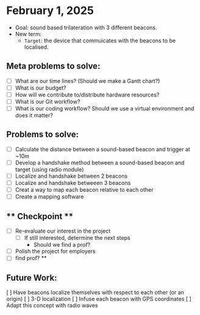 # February 1, 2025
- Goal: sound based trilateration with 3 different beacons.
- New term:
  - `Target`: the device that commuicates with the beacons to be localised.

## Meta problems to solve:
- [ ] What are our time lines? (Should we make a Gantt chart?)
- [ ] What is our budget?
- [ ] How will we contribute to/distribute hardware resources?
- [ ] What is our Git workflow?
- [ ] What is our coding workflow? Should we use a virtual environment and does it matter?

## Problems to solve:
- [ ] Calculate the distance between a sound-based beacon and trigger at ~10m
- [ ] Develop a handshake method between a sound-based beacon and target (using radio module)
- [ ] Localize and handshake between 2 beacons
- [ ] Localize and handshake betweeen 3 beacons
- [ ] Creat a way to map each beacon relative to each other
- [ ] Create a mapping software

## ** Checkpoint **
- [ ] Re-evaluate our interest in the project
  - [ ] If still interested, determine the next steps
      - Should we find a prof?     
- [ ] Polish the project for employers
- [ ] find prof? **

## Future Work:
[ ] Have beacons localize themselves with respect to each other (or an origin)
[ ] 3-D localization
[ ] Infuse each beacon with GPS coordinates
[ ] Adapt this concept with radio waves

